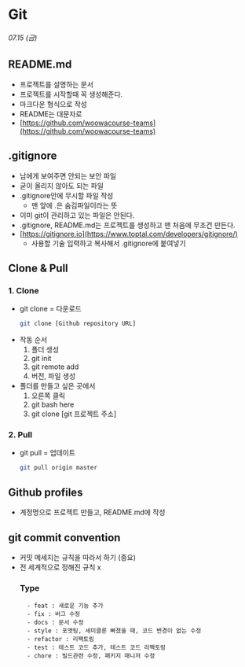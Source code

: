 # Git

###### 07.15 (금)

## README.md

- 프로젝트를 설명하는 문서
- 프로젝트를 시작할때 꼭 생성해준다.
- 마크다운 형식으로 작성
- README는 대문자로
- [https://github.com/woowacourse-teams](https://github.com/woowacourse-teams)

## .gitignore

- 남에게 보여주면 안되는 보안 파일
- 굳이 올리지 않아도 되는 파일
- .gitignore안에 무시할 파일 작성
  - 맨 앞에 .은 숨김파일이라는 뜻
- 이미 git이 관리하고 있는 파일은 안된다.
- .gitignore, README.md는 프로젝트를 생성하고 맨 처음에 무조건 만든다.
- [https://gitignore.io](https://www.toptal.com/developers/gitignore/)
  - 사용할 기술 입력하고 복사해서 .gitignore에 붙여넣기

## Clone & Pull

### 1. Clone

- git clone = 다운로드
  ```bash
  git clone [Github repository URL]
  ```
- 작동 순서
  1. 폴더 생성
  2. git init
  3. git remote add
  4. 버전, 파일 생성
- 폴더를 만들고 싶은 곳에서
  1. 오른쪽 클릭
  2. git bash here
  3. git clone [git 프로젝트 주소]

### 2. Pull

- git pull = 업데이트
  ```bash
  git pull origin master
  ```

## Github profiles

- 계정명으로 프로젝트 만들고, README.md에 작성

## git commit convention

- 커밋 메세지는 규칙을 따라서 하기 (중요)
- 전 세계적으로 정해진 규칙 x
  ### Type
        - feat : 새로운 기능 추가
        - fix : 버그 수정
        - docs : 문서 수정
        - style : 포맷팅, 세미클론 빠졌을 때, 코드 변경이 없는 수정
        - refactor : 리팩토링
        - test : 테스트 코드 추가, 테스트 코드 리팩토링
        - chore : 빌드관련 수정, 패키지 매니저 수정
